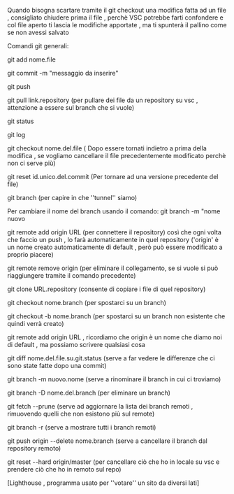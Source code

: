 Quando bisogna scartare tramite il git checkout una modifica fatta ad un file , consigliato chiudere prima il file , perchè VSC potrebbe farti confondere e col file aperto ti lascia le modifiche apportate , ma ti spunterà il pallino come se non avessi salvato

Comandi git generali:

git add nome.file

git commit -m "messaggio da inserire"

git push

git pull link.repository (per pullare dei file da un repository su vsc , attenzione a essere sul branch che si vuole)

git status

git log

git checkout nome.del.file (
Dopo essere tornati indietro a prima della modifica , se vogliamo cancellare il file precedentemente modificato perchè non ci serve più)

git reset id.unico.del.commit (Per tornare ad una versione precedente del file)

git branch (per capire in che ''tunnel'' siamo)

Per cambiare il nome del branch usando il comando: git branch -m "nome nuovo

git remote add origin URL (per connettere il repository) così che ogni volta che faccio un push , lo farà automaticamente in quel repository ('origin' è un nome creato automaticamente di default , però può essere modificato a proprio piacere)

git remote remove origin (per eliminare il collegamento, se si vuole si può riaggiungere tramite il comando precedente)

git clone URL.repository (consente di copiare i file di quel repository)

git checkout nome.branch (per spostarci su un branch)

git checkout -b nome.branch (per spostarci su un branch non esistente che quindi verrà creato)

git remote add origin URL , ricordiamo che origin è un nome che diamo noi di default , ma possiamo scrivere qualsiasi cosa

git diff nome.del.file.su.git.status (serve a far vedere le differenze che ci sono state fatte dopo una commit)

git branch -m nuovo.nome (serve a rinominare il branch in cui ci troviamo)

git branch -D nome.del.branch (per eliminare un branch)

git fetch --prune (serve ad aggiornare la lista dei branch remoti , rimuovendo quelli che non esistono più sul remote)

git branch -r (serve a mostrare tutti i branch remoti)

git push origin --delete nome.branch (serve a cancellare il branch dal repository remoto)

git reset --hard origin/master (per cancellare ciò che ho in locale su vsc e prendere ciò che ho in remoto sul repo)

[Lighthouse , programma usato per ''votare'' un sito da diversi lati]
